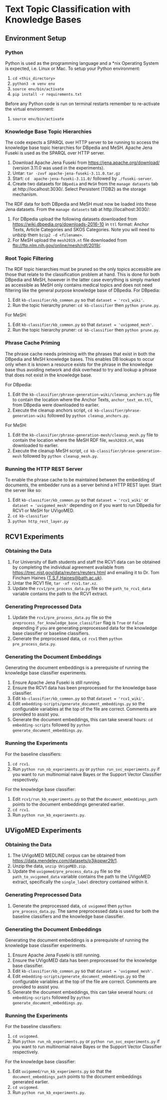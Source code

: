 # Text Topic Classification with Knowledge Bases

## Environment Setup

### Python

Python is used as the programming language and a *nix Operating System is expected, i.e. Linux or Mac.
To setup your Python environment:

1. `cd <this_directory>`
1. `python3 -m venv env`
1. `source env/bin/activate`
1. `pip install -r requirements.txt`

Before any Python code is run on terminal restarts remember to re-activate the virtual environment:

1. `source env/bin/activate`

### Knowledge Base Topic Hierarchies

The code expects a SPARQL over HTTP server to be running to access the knowledge base topic hierarchies for DBpedia
and MeSH.
Apache Jena Fuseki is used as the SPARQL over HTTP server.

1. Download Apache Jena Fuseki from https://jena.apache.org/download/ (version 3.11.0 was used in the experiments).
1. Untar: `tar -zxvf apache-jena-fuseki-3.11.0.tar.gz`
1. Start: `cd  apache-jena-fuseki-3.11.0/` followed by `./fuseki-server`.
1. Create two datasets for `DBpedia` and `MeSH` from the `manage datasets` tab at http://localhost:3030/.
   Select Persistent (TDB2) as the storage mechanism.

The RDF data for both DBpedia and MeSH must now be loaded into these Jena datasets.  From the `manage datasets` tab
at http://localhost:3030/:

1. For DBpedia upload the following datasets downloaded from https://wiki.dbpedia.org/downloads-2016-10 in `ttl`
   format: Anchor Texts, Article Categories and SKOS Categories.
   Note you will need to unbzip them `bzip2 -d <filename>`.
1. For MeSH upload the `mesh2019.nt` file downloaded from ftp://ftp.nlm.nih.gov/online/mesh/rdf/2019/.

### Root Topic Filtering

The RDF topic hierarchies must be pruned so the only topics accessible are those that relate to the classification
problem at hand.
This is done for both DBpedia and MeSH, however in the latter case everything is simply marked as accessible as MeSH
only contains medical topics and does not need filtering like the general purpose knowledge base of DBpedia.
For DBpedia:

1. Edit `kb-classifier/kb_common.py` so that `dataset = 'rcv1_wiki'`.
1. Run the topic hierarchy pruner: `cd kb-classifier` then `python prune.py`.

For MeSH:

1. Edit `kb-classifier/kb_common.py` so that `dataset = 'uvigomed_mesh'`.
1. Run the topic hierarchy pruner: `cd kb-classifier` then `python prune.py`.

### Phrase Cache Priming

The phrase cache needs primining with the phrases that exist in both the DBpedia and MeSH knowledge bases.
This enables DB lookups to occur only when it is known a resource exists for the phrase in the knowledge base thus
avoiding network and disk overhead to try and lookup a phrase that does not exist in the knowledge base.

For DBpedia:

1. Edit the `kb-classifier/phrase-generation-wiki/cleanup_anchors.py` file to contain the location where the Anchor
Texts, `anchor_text_en.ttl`, from DBpedia were downloaded to earlier.
1. Execute the cleanup anchors script, `cd kb-classifier/phrase-generation-wiki` followed by
`python cleanup_anchors.py`.

For MeSH:

1. Edit the `kb-classifier/phrase-generation-mesh/cleanup_mesh.py` file to contain the location where the MeSH RDF
file, `mesh2019.nt`, was downloaded to earlier.
1. Execute the cleanup MeSH script, `cd kb-classifier/phrase-generation-mesh` followed by
`python cleanup_mesh.py`.

### Running the HTTP REST Server

To enable the phrase cache to be maintained between the embedding of documents, the embedder runs as a server behind a
HTTP REST layer.  Start the server like so:

1. Edit `kb-classifier/kb_common.py` so that `dataset = 'rcv1_wiki'` or `dataset = 'uvigomed_mesh'` depending
on if you want to run DBpedia for RCV1 or MeSH for UVigoMED.
1. `cd kb-classifier`
1. `python http_rest_layer.py`


## RCV1 Experiments

### Obtaining the Data

1. For University of Bath students and staff the RCV1 data can be obtained by completing the individual agreement
available from https://trec.nist.gov/data/reuters/reuters.html and emailing it to Dr. Tom Fincham Haines 
(T.S.F.Haines@bath.ac.uk).
1. Untar the RCV1 file, `tar -xf rcv1.tar.xz`.
1. Update the `rcv1/pre_process_data.py` file so the `path_to_rcv1_data` variable contains the path to the RCV1
extract.

### Generating Preprocessed Data

1. Update the `rcv1/pre_process_data.py` file so the `preprocess_for_knowledge_base_classifier` flag is `True`
or `False` depending if you are generating preprocessed data for the knowledge base classifier or baseline
classifiers.
1. Generate the preprocessed data, `cd rcv1` then `python pre_process_data.py`.

### Generating the Document Embeddings

Generating the document embeddings is a prerequisite of running the knowledge base classifier experiments.

1. Ensure Apache Jena Fuseki is still running.
1. Ensure the RCV1 data has been preprocessed for the knowledge base classifier.
1. Edit `kb-classifier/kb_common.py` so that `dataset = 'rcv1_wiki'`.
1. Edit `embedding-scripts/generate_document_embeddings.py` so the configurable variables at the top of the file
are correct.  Comments are provided to assist you.
1. Generate the document embeddings, this can take several hours: `cd embedding-scripts` followed by
`python generate_document_embeddings.py`.

### Running the Experiments

For the baseline classifiers:

1. `cd rcv1`.
1. Run `python run_nb_experiments.py` or `python run_svc_experiments.py` if you want to run multinomial naive Bayes
or the Support Vector Classifier respectively.

For the knowledge base classifier:

1. Edit `rcv1/run_kb_experiments.py` so that the `document_embeddings_path` points to the document embeddings
generated earlier.
1. `cd rcv1`.
1. Run `python run_kb_experiments.py`.


## UVigoMED Experiments

### Obtaining the Data

1. The UVigoMED MEDLINE corpus can be obtained from https://data.mendeley.com/datasets/p3jkppwr29/1.
1. Unzip the data, `unzip UVigoMED.zip`.
1. Update the `uvigomed/pre_process_data.py` file so the `path_to_uvigomed_data` variable contains the path to the
UVigoMED extract, specifically the `single_label` directory contained within it.

### Generating Preprocessed Data

1. Generate the preprocessed data, `cd uvigomed` then `python pre_process_data.py`.
The same preprocessed data is used for both the baseline classifiers and the knowledge base classifier.

### Generating the Document Embeddings

Generating the document embeddings is a prerequisite of running the knowledge base classifier experiments.

1. Ensure Apache Jena Fuseki is still running.
1. Ensure the UVigoMED data has been preprocessed for the knowledge base classifier.
1. Edit `kb-classifier/kb_common.py` so that `dataset = 'uvigomed_mesh'`.
1. Edit `embedding-scripts/generate_document_embeddings.py` so the configurable variables at the top of the file
are correct.  Comments are provided to assist you.
1. Generate the document embeddings, this can take several hours: `cd embedding-scripts` followed by
`python generate_document_embeddings.py`.

### Running the Experiments

For the baseline classifiers:

1. `cd uvigomed`.
1. Run `python run_nb_experiments.py` or `python run_svc_experiments.py` if you want to run multinomial naive Bayes
or the Support Vector Classifier respectively.

For the knowledge base classifier:

1. Edit `uvigomed/run_kb_experiments.py` so that the `document_embeddings_path` points to the document embeddings
generated earlier.
1. `cd uvigomed`.
1. Run `python run_kb_experiments.py`.

